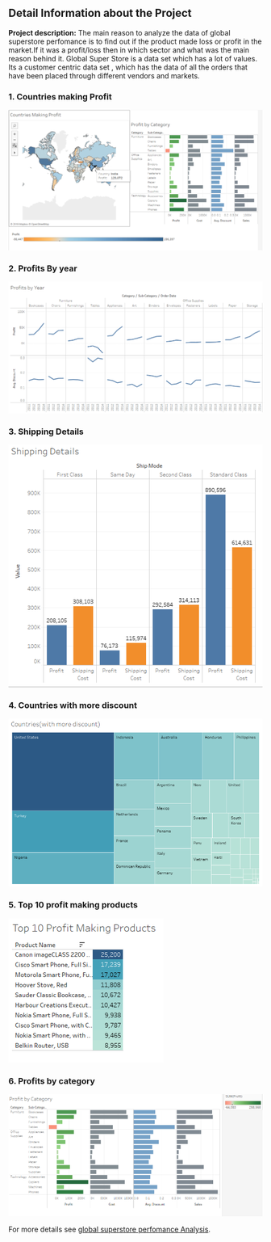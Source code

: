 ## Detail Information about the Project

**Project description:** The main reason to analyze the data of global superstore perfomance is to find out if the product made loss or profit in the market.If  it was a profit/loss then in which sector and what was the main reason behind it. Global Super Store is a data set which has a lot of values. Its a customer centric data set , which has the data of all the orders that have been placed through different vendors and markets. 


### 1. Countries making Profit 

<img src="images/gsp_pic_1.png?raw=true"/>

### 2. Profits By year 

<img src="images/gsp_pic_2.png?raw=true"/>

### 3. Shipping Details

<img src="images/gsp_pic_3.png?raw=true"/>

### 4. Countries with more discount

<img src="images/gsp_pic_4.png?raw=true"/>

### 5. Top 10 profit making products

<img src="images/gsp_pic_5.png?raw=true"/>

### 6. Profits by category

<img src="images/gsp_pic_6.png?raw=true"/>




For more details see [global superstore perfomance Analysis](https://github.com/smit-collab/Tableau-Visualizations).

